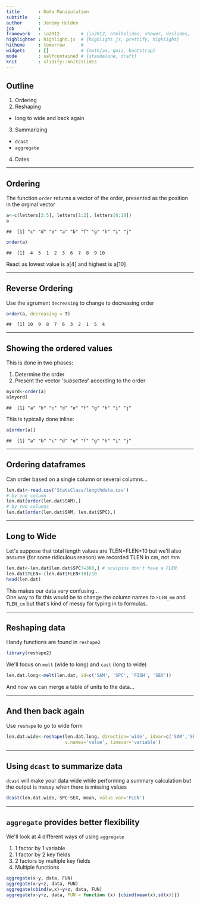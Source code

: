 ```yaml
---
title       : Data Manipulation
subtitle    : 
author      : Jeremy Holden
job         : 
framework   : io2012        # {io2012, html5slides, shower, dzslides, ...}
highlighter : highlight.js  # {highlight.js, prettify, highlight}
hitheme     : tomorrow      # 
widgets     : []            # {mathjax, quiz, bootstrap}
mode        : selfcontained # {standalone, draft}
knit        : slidify::knit2slides
---
```

## Outline
1. Ordering 
2. Reshaping
  * long to wide and back again
3. Summarizing 
  * `dcast`
  * `aggregate`
4. Dates

---
## Ordering
The function `order` returns a vector of the order, presented as the position in the orginal vector


```r
a<-c(letters[3:5], letters[1:2], letters[6:10])
a
```

```
##  [1] "c" "d" "e" "a" "b" "f" "g" "h" "i" "j"
```

```r
order(a)
```

```
##  [1]  4  5  1  2  3  6  7  8  9 10
```
Read: as lowest value is a[4] and highest is a[10]

---
## Reverse Ordering
Use the agrument `decreasing` to change to decreasing order

```r
order(a, decreasing = T)
```

```
##  [1] 10  9  8  7  6  3  2  1  5  4
```

---
## Showing the ordered values
This is done in two phases:  
1.  Determine the order  
2.  Present the vector *'subsetted'* according to the order  


```r
myord<-order(a)
a[myord]
```

```
##  [1] "a" "b" "c" "d" "e" "f" "g" "h" "i" "j"
```
This is typically done inline:

```r
a[order(a)]
```

```
##  [1] "a" "b" "c" "d" "e" "f" "g" "h" "i" "j"
```

---
## Ordering dataframes
Can order based on a single column or several columns...

```r
len.dat<-read.csv('StatsClass/lengthdata.csv')
# by one column
len.dat[order(len.dat$SAM),]
# by two columns
len.dat[order(len.dat$SAM, len.dat$SPC),]
```

---
## Long to Wide
Let's suppose that total length values are TLEN=FLEN+10 but we'll also assume (for some ridiculous reason) we recorded TLEN in cm, not mm

```r
len.dat<-len.dat[len.dat$SPC!=380,] # sculpins don't have a FLEN
len.dat$TLEN<-(len.dat$FLEN+10)/10
head(len.dat)
```
This makes our data very confusing...  
One way to fix this would be to change the column names to `FLEN_mm` and `TLEN_cm` but that's kind of messy for typing in to formulas..

---
## Reshaping data
Handy functions are found in `reshape2`

```r
library(reshape2)
```
We'll focus on `melt` (wide to long) and `cast` (long to wide)


```r
len.dat.long<-melt(len.dat, id=c('SAM', 'SPC', 'FISH', 'SEX'))
```

And now we can merge a table of units to the data...

---
## And then back again
Use `reshape` to go to wide form

```r
len.dat.wide<-reshape(len.dat.long, direction='wide', idvar=c('SAM','SPC','FISH','SEX'), 
                      v.names='value', timevar='variable')
```

---
## Using `dcast` to summarize data
`dcast` will make your data wide while performing a summary calculation but the output is messy when there is missing values

```r
dcast(len.dat.wide, SPC~SEX, mean, value.var='FLEN')
```

---
## `aggregate` provides better flexibility
We'll look at 4 different ways of using `aggregate`  

  1.   1 factor by 1 variable
  2.   1 factor by 2 key fields
  3.   2 factors by multiple key fields
  4.   Multiple functions  


```r
aggregate(x~y, data, FUN)
aggregate(x~y+z, data, FUN)
aggregate(cbind(w,x)~y+z, data, FUN)
aggregate(x~y+z, data, FUN = function (x) {cbind(mean(x),sd(x))})
```



